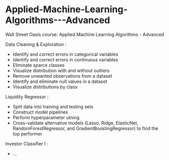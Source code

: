 # Applied-Machine-Learning-Algorithms---Advanced
Wall Street Oasis course: Applied Machine Learning Algorithms - Advanced

Data Cleaning & Exploration :
  - Identify and correct errors in categorical variables
  - Identify and correct errors in continuous variables
  - Eliminate sparce classes
  - Visualize distribution with and without outliers
  - Remove unwanted observations from a dataset
  - Identify and eliminate null values in a dataset
  - Visualize distributions by class
  
Liquidity Regressor :
  - Split data into training and testing sets
  - Construct model pipelines
  - Perform hyperparameter utning
  - Cross-validate alternative models (Lasso, Ridge, ElasticNet, RandomForestRegressor, and GradientBoostingRegressor) to find the top performer
  
Investor Classifier I :
  - ...
